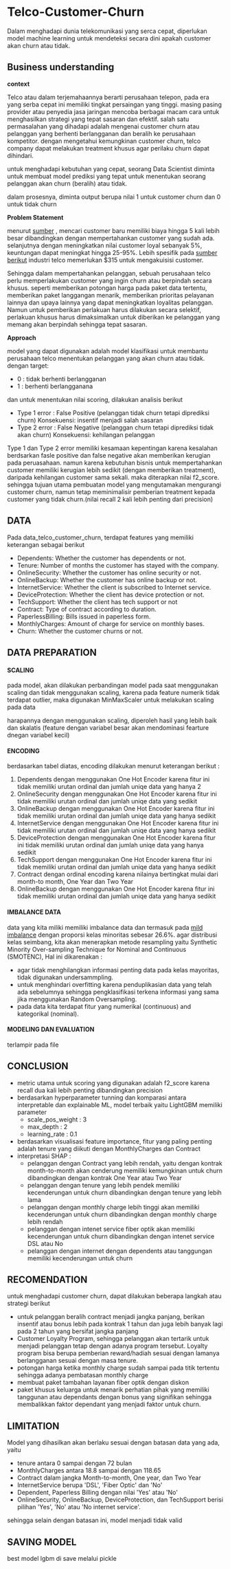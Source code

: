 # Telco-Customer-Churn
Dalam menghadapi dunia telekomunikasi yang serca cepat, diperlukan model machine learning untuk mendeteksi secara dini apakah customer akan churn atau tidak.

## Business understanding

**context**

Telco atau dalam terjemahaannya berarti perusahaan telepon, pada era yang serba cepat ini memiliki tingkat persaingan yang tinggi. masing pasing provider atau penyedia jasa jaringan mencoba berbagai macam cara untuk menghasilkan strategi yang tepat sasaran dan efektif. salah satu permasalahan yang dihadapi adalah mengenai customer churn atau pelanggan yang berhenti berlangganan dan beralih ke perusahaan kompetitor. dengan mengetahui kemungkinan customer churn, telco company dapat melakukan treatment khusus agar perilaku churn dapat dihindari.

untuk menghadapi kebutuhan yang cepat, seorang Data Scientist diminta untuk membuat model prediksi yang tepat untuk menentukan seorang pelanggan akan churn (beralih) atau tidak.

dalam prosesnya, diminta output berupa nilai 1 untuk customer churn dan 0 untuk tidak churn



**Problem Statement**

menurut [sumber](https://www.outboundengine.com/blog/customer-retention-marketing-vs-customer-acquisition-marketing/) , mencari customer baru memiliki biaya hingga 5 kali lebih besar dibandingkan dengan mempertahankan customer yang sudah ada. selanjutnya dengan meningkatkan nilai customer loyal sebanyak 5%, keuntungan dapat meningkat hingga 25-95%. Lebih spesifik pada [sumber berikut](https://www.revechat.com/blog/customer-acquisition-cost/) industri telco memerlukan $315 untuk mengakuisisi customer. 

Sehingga dalam mempertahankan pelanggan, sebuah perusahaan telco perlu memperlakukan customer yang ingin churn atau berpindah secara khusus. seperti memberikan potongan harga pada paket data tertentu, memberikan paket langgangan menarik, memberikan prioritas pelayanan lainnya dan upaya lainnya yang dapat meningkatkan loyalitas pelanggan. Namun untuk pemberikan perlakuan harus dilakukan secara selektif, perlakuan khusus harus dimaksimalkan untuk diberikan ke pelanggan yang memang akan berpindah sehingga tepat sasaran. 

**Approach**

model yang dapat digunakan adalah model klasifikasi untuk membantu perusahaan telco menentukan pelanggan yang akan churn atau tidak. dengan target:
* 0 : tidak berhenti berlangganan
* 1 : berhenti berlangganana


dan untuk menentukan nilai scoring, dilakukan analisis berikut
* Type 1 error : False Positive (pelanggan tidak churn tetapi diprediksi churn) Konsekuensi: insentif menjadi salah sasaran
* Type 2 error : False Negative (pelanggan churn tetapi diprediksi tidak akan churn) Konsekuensi: kehilangan pelanggan


Type 1 dan Type 2 error memiliki kesamaan kepentingan karena kesalahan berdsarkan fasle positive dan false negative akan memberikan kerugian pada peruasahaan. namun karena kebutuhan bisnis untuk mempertahankan customer memiliki kerugian lebih sedikit (dengan memberikan treatment), daripada kehilangan customer sama sekali. maka diterapkan nilai f2_score. sehingga tujuan utama pembuatan model yang mengutamakan mengurangi customer churn, namun tetap meminimalisir pemberian treatment kepada customer yang tidak churn.(nilai recall 2 kali lebih penting dari precision)


## DATA
Pada data_telco_customer_churn, terdapat features yang memiliki keterangan sebagai berikut
-	Dependents: Whether the customer has dependents or not.
-	Tenure: Number of months the customer has stayed with the company.
-	OnlineSecurity: Whether the customer has online security or not.
-	OnlineBackup: Whether the customer has online backup or not.
-	InternetService: Whether the client is subscribed to Internet service.
-	DeviceProtection: Whether the client has device protection or not.
-	TechSupport: Whether the client has tech support or not 
-	Contract: Type of contract according to duration.
-	PaperlessBilling: Bills issued in paperless form.
-	MonthlyCharges: Amount of charge for service on monthly bases.
-	Churn: Whether the customer churns or not.

## DATA PREPARATION

#### SCALING

pada model, akan dilakukan perbandingan model pada saat menggunakan scaling dan tidak menggunakan scaling, karena pada feature numerik tidak terdapat outlier, maka digunakan MinMaxScaler untuk melakukan scaling pada data

harapannya dengan menggunakan scaling, diperoleh hasil yang lebih baik dan skalatis (feature dengan variabel besar akan mendominasi fearture dnegan variabel kecil)

#### ENCODING

berdasarkan tabel diatas, encoding dilakukan menurut keterangan berikut : 
1. Dependents dengan menggunakan One Hot Encoder karena fitur ini tidak memiliki urutan ordinal dan jumlah uniqe data yang hanya 2
1. OnlineSecurity dengan menggunakan One Hot Encoder karena fitur ini tidak memiliki urutan ordinal dan jumlah uniqe data yang sedikit
1. OnlineBackup dengan menggunakan One Hot Encoder karena fitur ini tidak memiliki urutan ordinal dan jumlah uniqe data yang hanya sedikit
1. InternetService dengan menggunakan One Hot Encoder karena fitur ini tidak memiliki urutan ordinal dan jumlah uniqe data yang hanya sedikit
1. DeviceProtection dengan menggunakan One Hot Encoder karena fitur ini tidak memiliki urutan ordinal dan jumlah uniqe data yang hanya sedikit
1. TechSupport dengan menggunakan One Hot Encoder karena fitur ini tidak memiliki urutan ordinal dan jumlah uniqe data yang hanya sedikit
1. Contract dengan ordinal encoding karena nilainya bertingkat mulai dari month-to month, One Year dan Two Year
1. OnlineBackup dengan menggunakan One Hot Encoder karena fitur ini tidak memiliki urutan ordinal dan jumlah uniqe data yang hanya sedikit

#### IMBALANCE DATA

data yang kita miliki memiliki imbalance data dan termasuk pada [mild imbalance](https://developers.google.com/machine-learning/data-prep/construct/sampling-splitting/imbalanced-data) dengan proporsi kelas minoritas sebesar 26.6%. agar distribusi kelas seimbang, kita akan menerapkan metode resampling yaitu Synthetic Minority Over-sampling Technique for Nominal and Continuous (SMOTENC), Hal ini dikarenakan :

* agar tidak menghilangkan informasi penting data pada kelas mayoritas, tidak digunakan undersammpling.
* untuk menghindari overfitting karena penduplikasian data yang telah ada sebelumnya sehingga pengklasifikasi terkena informasi yang sama jika menggunakan Random Oversampling. 
* pada data kita terdapat fitur yang numerikal (continuous) and kategorikal (nominal).

#### MODELING DAN EVALUATION
terlampir pada file

## CONCLUSION
* metric utama untuk scoring yang digunakan adalah f2_score karena recall dua kali lebih penting dibandingkan precision
* berdasarkan hyperparameter tunning dan komparasi antara interpretable dan explainable ML, model terbaik yaitu LightGBM memiliki parameter
    * scale_pos_weight : 3
    * max_depth : 2
    * learning_rate : 0.1
* berdasarkan visualisasi feature importance, fitur yang paling penting adalah tenure yang diikuti dengan MonthlyCharges dan Contract
* interpretasi SHAP : 
    * pelanggan dengan Contract yang lebih rendah, yaitu dengan kontrak month-to-month akan cenderung memiliki kemungkinan untuk churn dibandingkan dengan kontrak One Year atau Two Year 
    * pelanggan dengan tenure yang lebih pendek memiliki kecenderungan untuk churn dibandingkan dengan tenure yang lebih lama
    * pelanggan dengan monthly charge lebih tinggi akan memiliki kecenderungan untuk churn dibandingkan dengan monthly charge lebih rendah
    * pelanggan dengan intenet service fiber optik akan memiliki kecenderungan untuk churn dibandingkan dengan intenet service DSL atau No
    * pelanggan dengan internet dengan dependents atau tanggungan memiliki kecenderungan untuk churn

## RECOMENDATION

untuk menghadapi customer churn, dapat dilakukan beberapa langkah atau strategi berikut
* untuk pelanggan beralih contract menjadi jangka panjang, berikan insentif atau bonus lebih pada kontrak 1 tahun dan juga lebih banyak lagi pada 2 tahun yang bersifat jangka panjang
* Customer Loyalty Program, sehingga pelanggan akan tertarik untuk menjadi pelanggan tetap dengan adanya program tersebut. Loyalty program bisa berupa pemberian reward/hadiah sesuai dengan lamanya berlangganan sesuai dengan masa tenure.
* potongan harga ketika monthly charge sudah sampai pada titik tertentu sehingga adanya pembatasan monthly charge
* membuat paket tambahan layanan fiber optik dengan diskon
* paket khusus keluarga untuk menarik perhatian pihak yang memiliki tanggunan atau dependants dengan bonus yang signifikan sehingga membalikkan faktor dependant yang menjadi faktor untuk churn.

## LIMITATION

Model yang dihasilkan akan berlaku sesuai dengan batasan data yang ada, yaitu

* tenure antara 0 sampai dengan 72 bulan
* MonthlyCharges antara 18.8 sampai dengan 118.65
* Contract dalam jangka Month-to-month, One year, dan Two Year
* InternetService berupa 'DSL', 'Fiber Optic' dan 'No'
* Dependent, Paperless Billing dengan nilai 'Yes' atau 'No'
* OnlineSecurity, OnlineBackup, DeviceProtection, dan TechSupport berisi pilihan 'Yes', 'No' atau 'No internet service'.

sehingga selain dengan batasan ini, model menjadi tidak valid

## SAVING MODEL
best model lgbm di save melalui pickle
